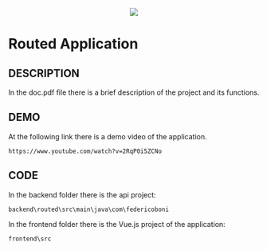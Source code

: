 
<p align="center">
<img src="https://github.com/BoniFederico/routed-web-app/blob/main/logo.png"/>
</p>


# Routed Application

## DESCRIPTION  
 
In the doc.pdf file there is a brief description of the project and its functions.

## DEMO  

At the following link there is a demo video of the application.
```
https://www.youtube.com/watch?v=2RqP0i5ZCNo
```
## CODE

In the backend folder there is the api project:
```
backend\routed\src\main\java\com\federicoboni
```
In the frontend folder there is the Vue.js project of the application:
```
frontend\src
```
